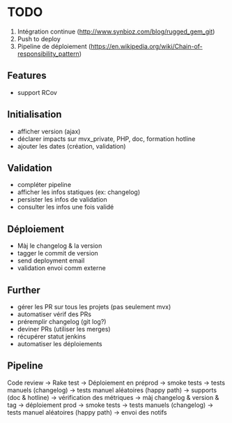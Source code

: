 # TODO

1. Intégration continue (http://www.synbioz.com/blog/rugged_gem_git)
2. Push to deploy
3. Pipeline de déploiement (https://en.wikipedia.org/wiki/Chain-of-responsibility_pattern)

## Features

- support RCov

## Initialisation

- afficher version (ajax)
- déclarer impacts sur mvx_private, PHP, doc, formation hotline
- ajouter les dates (création, validation)


## Validation

- compléter pipeline
- afficher les infos statiques (ex: changelog)
- persister les infos de validation
- consulter les infos une fois validé


## Déploiement

- Màj le changelog & la version
- tagger le commit de version
- send deployment email
- validation envoi comm externe


## Further

- gérer les PR sur tous les projets (pas seulement mvx)
- automatiser vérif des PRs
- préremplir changelog (git log?)
- deviner PRs (utiliser les merges)
- récupérer statut jenkins
- automatiser les déploiements


## Pipeline

Code review -> Rake test -> Déploiement en préprod -> smoke tests -> tests manuels (changelog) -> tests manuel aléatoires (happy path) -> supports (doc & hotline) -> vérification des métriques -> màj changelog & version & tag -> déploiement prod -> smoke tests -> tests manuels (changelog) -> tests manuel aléatoires (happy path) -> envoi des notifs
